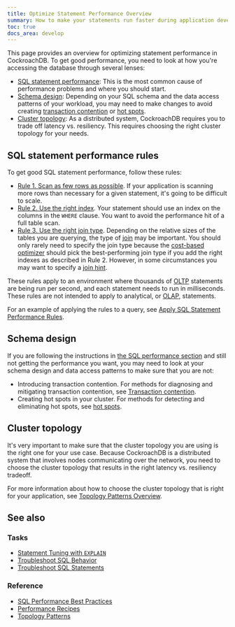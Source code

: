 ```yaml
---
title: Optimize Statement Performance Overview
summary: How to make your statements run faster during application development.
toc: true
docs_area: develop
---
```


This page provides an overview for optimizing statement performance in CockroachDB. To get good performance, you need to look at how you're accessing the database through several lenses:

- [SQL statement performance](#sql-statement-performance-rules): This is the most common cause of performance problems and where you should start.
- [Schema design](#schema-design): Depending on your SQL schema and the data access patterns of your workload, you may need to make changes to avoid creating [transaction contention](performance-best-practices-overview.html#transaction-contention) or [hot spots](performance-best-practices-overview.html#hot-spots).
- [Cluster topology](#cluster-topology): As a distributed system, CockroachDB requires you to trade off latency vs. resiliency. This requires choosing the right cluster topology for your needs.

## SQL statement performance rules

To get good SQL statement performance, follow these rules:

- [Rule 1. Scan as few rows as possible](apply-statement-performance-rules.html#rule-1-scan-as-few-rows-as-possible). If your application is scanning more rows than necessary for a given statement, it's going to be difficult to scale.
- [Rule 2. Use the right index](apply-statement-performance-rules.html#rule-2-use-the-right-index). Your statement should use an index on the columns in the `WHERE` clause. You want to avoid the performance hit of a full table scan.
- [Rule 3. Use the right join type](apply-statement-performance-rules.html#rule-3-use-the-right-join-type). Depending on the relative sizes of the tables you are querying, the type of [join](joins.html) may be important. You should only rarely need to specify the join type because the [cost-based optimizer](cost-based-optimizer.html) should pick the best-performing join type if you add the right indexes as described in Rule 2. However, in some circumstances you may want to specify a [join hint](cost-based-optimizer.html#join-hints).

These rules apply to an environment where thousands of [OLTP](https://en.wikipedia.org/wiki/Online_transaction_processing) statements are being run per second, and each statement needs to run in milliseconds. These rules are not intended to apply to analytical, or [OLAP](https://en.wikipedia.org/wiki/Online_analytical_processing), statements.

For an example of applying the rules to a query, see [Apply SQL Statement Performance Rules](apply-statement-performance-rules.html).

## Schema design

If you are following the instructions in [the SQL performance section](#sql-statement-performance-rules) and still not getting the performance you want, you may need to look at your schema design and data access patterns to make sure that you are not:

- Introducing transaction contention. For methods for diagnosing and mitigating transaction contention, see [Transaction contention](performance-best-practices-overview.html#transaction-contention).
- Creating hot spots in your cluster. For methods for detecting and eliminating hot spots, see [hot spots](performance-best-practices-overview.html#hot-spots).

## Cluster topology

It's very important to make sure that the cluster topology you are using is the right one for your use case. Because CockroachDB is a distributed system that involves nodes communicating over the network, you need to choose the cluster topology that results in the right latency vs. resiliency tradeoff.

For more information about how to choose the cluster topology that is right for your application, see [Topology Patterns Overview](topology-patterns.html).

## See also

### Tasks

- [Statement Tuning with `EXPLAIN`](sql-tuning-with-explain.html)
- [Troubleshoot SQL Behavior](query-behavior-troubleshooting.html)
- [Troubleshoot SQL Statements](query-behavior-troubleshooting.html)

### Reference

- [SQL Performance Best Practices](performance-best-practices-overview.html)
- [Performance Recipes](performance-recipes.html)
- [Topology Patterns](topology-patterns.html)
